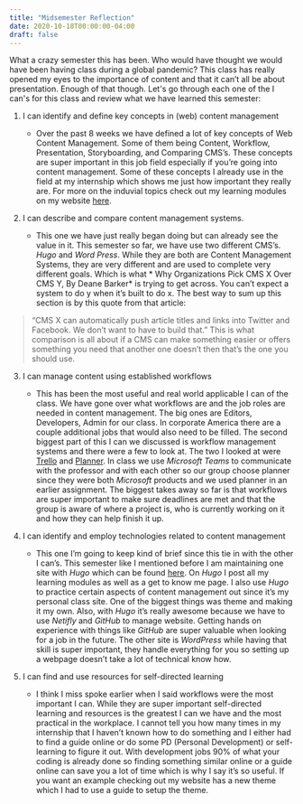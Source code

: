 ```yaml
---
title: "Midsemester Reflection"
date: 2020-10-18T00:00:00-04:00
draft: false
---
```



What a crazy semester this has been. Who would have thought we would have been having class during a global pandemic? This class has really opened my eyes to the importance of content and that it can’t all be about presentation. Enough of that though.
Let's go through each one of the I can's for this class and review what we have learned this semester: 

1. I can identify and define key concepts in (web) content management
	- Over the past 8 weeks we have defined a lot of key concepts of Web Content Management. Some of them being Content, Workflow, Presentation, Storyboarding, and Comparing CMS’s. These concepts are super important in this job field especially if you’re going into content management. Some of these concepts I already use in the field at my internship which shows me just how important they really are. For more on the induvial topics check out my learning modules on my website [here]( https://confident-jones-82287b.netlify.app/).

2. I can describe and compare content management systems.
  	- This one we have just really began doing but can already see the value in it. This semester so far, we have use two different CMS’s. *Hugo* and *Word Press*. While they are both are Content Management Systems, they are very different and are used to complete very different goals. Which is what * Why Organizations Pick CMS X Over CMS Y, By Deane Barker* is trying to get across. You can’t expect a system to do y when it’s built to do x. The best way to sum up this section is by this quote from that article:
> “CMS X can automatically push article titles and links into Twitter and Facebook. We don’t want to have to build that.”
This is what comparison is all about if a CMS can make something easier or offers something you need that another one doesn’t then that’s the one you should use.

3. I can manage content using established workflows
   	- This has been the most useful and real world applicable I can of the class. We have gone over what workflows are and the job roles are needed in content management. The big ones are Editors, Developers, Admin for our class. In corporate America there are a couple additional jobs that would also need to be filled. The second biggest part of this I can we discussed is workflow management systems and there were a few to look at. The two I looked at were [Trello](https://trello.com/) and [Planner](https://tasks.office.com/). In class we use *Microsoft Teams* to communicate with the professor and with each other so our group choose planner since they were both *Microsoft* products and we used planner in an earlier assignment. The biggest takes away so far is that workflows are super important to make sure deadlines are met and that the group is aware of where a project is, who is currently working on it and how they can help finish it up.

4. I can identify and employ technologies related to content management
   	- This one I’m going to keep kind of brief since this tie in with the other I can’s. This semester like I mentioned before I am maintaining one site with *Hugo* which can be found [here](https://confident-jones-82287b.netlify.app/). On *Hugo* I post all my learning modules as well as a get to know me page. I also use *Hugo* to practice certain aspects of content management out since it’s my personal class site. One of the biggest things was theme and making it my own. Also, with *Hugo* it’s really awesome because we have to use *Netifly* and *GitHub* to manage website. Getting hands on experience with things like *GitHub* are super valuable when looking for a job in the future. The other site is *WordPress* while having that skill is super important, they handle everything for you so setting up a webpage doesn’t take a lot of technical know how.

5. I can find and use resources for self-directed learning
    - I think I miss spoke earlier when I said workflows were the most important I can. While they are super important self-directed learning and resources is the greatest I can we have and the most practical in the workplace. I cannot tell you how many times in my internship that I haven’t known how to do something and I either had to find a guide online or do some PD (Personal Development) or self-learning to figure it out. With development jobs 90% of what your coding is already done so finding something similar online or a guide online can save you a lot of time which is why I say it’s so useful. If you want an example checking out my website has a new theme which I had to use a guide to setup the theme.

